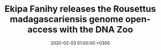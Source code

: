 ---
layout: post
title: Ekipa Fanihy releases the Rousettus madagascariensis genome open-access with the DNA Zoo
date: 2020-02-03 01:00:00 +0300
description:  
img: rousettus_madagascariensis.JPG # Add image post (optional)
alt: Rousettus madagascariensis fruit bat.
tags: [bats, genomics] # add tag
link: https://www.dnazoo.org/post/rousette_bats_a_coronavirus_reservoir
sitemap: false
---